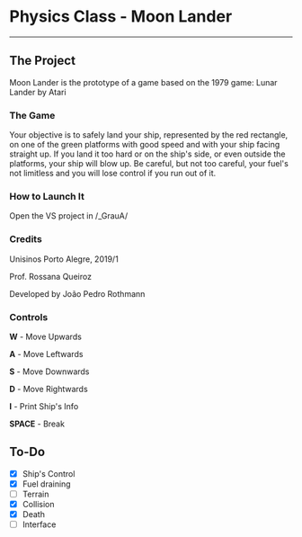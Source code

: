 # Physics Class - Moon Lander
---

## The Project
Moon Lander is the prototype of a game based on the 1979 game: Lunar Lander by Atari

### The Game
Your objective is to safely land your ship, represented by the red rectangle, on one of the green platforms with good speed and with your ship facing straight up.  If you land it too hard or on the ship's side, or even outside the platforms, your ship will blow up. Be careful, but not too careful, your fuel's not limitless and you will lose control if you run out of it.

### How to Launch It
Open the VS project in /_GrauA/


### Credits
Unisinos Porto Alegre, 2019/1

Prof. Rossana Queiroz

Developed by João Pedro Rothmann

### Controls
**W** - Move Upwards

**A** - Move Leftwards

**S** - Move Downwards

**D** - Move Rightwards

**I** - Print Ship's Info

**SPACE** - Break

## To-Do

- [x] Ship's Control
- [x] Fuel draining
- [ ] Terrain
- [x] Collision
- [x] Death
- [ ] Interface
